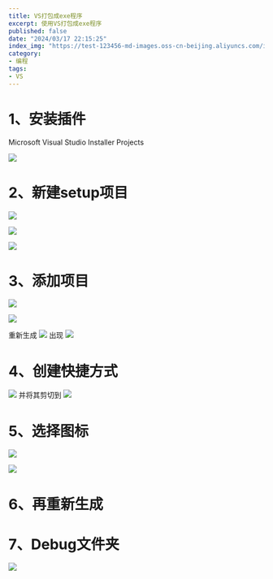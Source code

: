 ```yaml
---
title: VS打包成exe程序
excerpt: 使用VS打包成exe程序
published: false
date: "2024/03/17 22:15:25"
index_img: "https://test-123456-md-images.oss-cn-beijing.aliyuncs.com/img/20240317235127.png"
category: 
- 编程
tags:
- VS
---
```


# 1、安装插件

Microsoft Visual Studio Installer Projects

![](https://test-123456-md-images.oss-cn-beijing.aliyuncs.com/img/20221204214244.png)

# 2、新建setup项目

![](https://test-123456-md-images.oss-cn-beijing.aliyuncs.com/img/20221204214441.png)

![](https://test-123456-md-images.oss-cn-beijing.aliyuncs.com/img/20221204214457.png)

![](https://test-123456-md-images.oss-cn-beijing.aliyuncs.com/img/20221204214517.png)

# 3、添加项目

![](https://test-123456-md-images.oss-cn-beijing.aliyuncs.com/img/20221204214555.png)

![](https://test-123456-md-images.oss-cn-beijing.aliyuncs.com/img/20221204214612.png)

重新生成
![](https://test-123456-md-images.oss-cn-beijing.aliyuncs.com/img/20221204214636.png)
出现
![](https://test-123456-md-images.oss-cn-beijing.aliyuncs.com/img/20221204214702.png)

# 4、创建快捷方式

![](https://test-123456-md-images.oss-cn-beijing.aliyuncs.com/img/20221204214718.png)
并将其剪切到
![](https://test-123456-md-images.oss-cn-beijing.aliyuncs.com/img/20221204214805.png)


# 5、选择图标
![](https://test-123456-md-images.oss-cn-beijing.aliyuncs.com/img/20221204214826.png)

![](https://test-123456-md-images.oss-cn-beijing.aliyuncs.com/img/20221204214857.png)

# 6、再重新生成

# 7、Debug文件夹
![](https://test-123456-md-images.oss-cn-beijing.aliyuncs.com/img/20221204215014.png)

